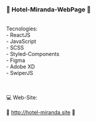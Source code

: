 ### 🏨 Hotel-Miranda-WebPage 🏨
<br/>
Tecnologies: 
<br/>
- ReactJS <br/>
- JavaScript <br/>
- SCSS <br/>
- Styled-Components <br/>
- Figma <br/>
- Adobe XD <br/>
- SwiperJS <br/>
<br/>
<br/>

💻 Web-Site: 
<br/>
<br/>
🚀 http://hotel-miranda.site 🚀


